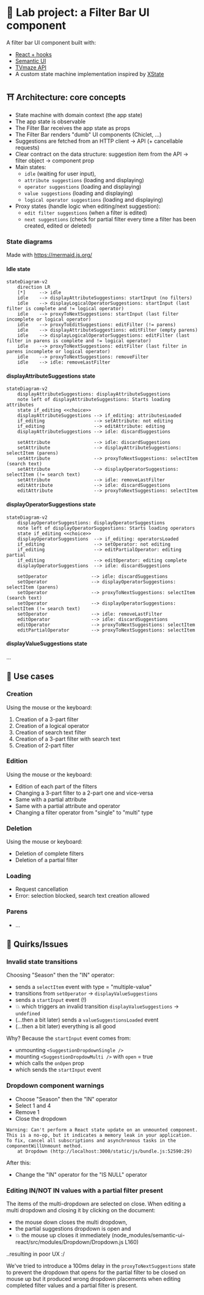 # 🧪 Lab project: a Filter Bar UI component

A filter bar UI component built with:

- [React + hooks](https://reactjs.org/)
- [Semantic UI](https://react.semantic-ui.com/)
- [TVmaze API](https://www.tvmaze.com/api)
- A custom state machine implementation inspired by [XState](https://xstate.js.org/)

## ⛩️ Architecture: core concepts

- State machine with domain context (the app state)
- The app state is observable
- The Filter Bar receives the app state as props
- The Filter Bar renders "dumb" UI components (Chiclet, ...)
- Suggestions are fetched from an HTTP client → API (+ cancellable requests)
- Clear contract on the data structure: suggestion item from the API → filter object → component prop
- Main states:
  - `idle` (waiting for user input),
  - `attribute suggestions` (loading and displaying)
  - `operator suggestions` (loading and displaying)
  - `value suggestions` (loading and displaying)
  - `logical operator suggestions` (loading and displaying)
- Proxy states (handle logic when editing/next suggestion):
  - `edit filter suggestions` (when a filter is edited)
  - `next suggestions` (check for partial filter every time a filter has been created, edited or deleted)

### State diagrams

Made with https://mermaid.js.org/

#### Idle state

```mermaid
stateDiagram-v2
    direction LR
    [*]     --> idle
    idle    --> displayAttributeSuggestions: startInput (no filters)
    idle    --> displayLogicalOperatorSuggestions: startInput (last filter is complete and != logical operator)
    idle    --> proxyToNextSuggestions: startInput (last filter incomplete or logical operator)
    idle    --> proxyToEditSuggestions: editFilter (!= parens)
    idle    --> displayAttributeSuggestions: editFilter (empty parens)
    idle    --> displayLogicalOperatorSuggestions: editFilter (last filter in parens is complete and != logical operator)
    idle    --> proxyToNextSuggestions: editFilter (last filter in parens incomplete or logical operator)
    idle    --> proxyToNextSuggestions: removeFilter
    idle    --> idle: removeLastFilter
```

#### displayAttributeSuggestions state

```mermaid
stateDiagram-v2
    displayAttributeSuggestions: displayAttributeSuggestions
    note left of displayAttributeSuggestions: Starts loading attributes
    state if_editing <<choice>>
    displayAttributeSuggestions --> if_editing: attributesLoaded
    if_editing                  --> setAttribute: not editing
    if_editing                  --> editAttribute: editing
    displayAttributeSuggestions --> idle: discardSuggestions

    setAttribute                --> idle: discardSuggestions
    setAttribute                --> displayAttributeSuggestions: selectItem (parens)
    setAttribute                --> proxyToNextSuggestions: selectItem (search text)
    setAttribute                --> displayOperatorSuggestions: selectItem (!= search text)
    setAttribute                --> idle: removeLastFilter
    editAttribute               --> idle: discardSuggestions
    editAttribute               --> proxyToNextSuggestions: selectItem
```

#### displayOperatorSuggestions state

```mermaid
stateDiagram-v2
    displayOperatorSuggestions: displayOperatorSuggestions
    note left of displayOperatorSuggestions: Starts loading operators
    state if_editing <<choice>>
    displayOperatorSuggestions  --> if_editing: operatorsLoaded
    if_editing                  --> setOperator: not editing
    if_editing                  --> editPartialOperator: editing partial
    if_editing                  --> editOperator: editing complete
    displayOperatorSuggestions  --> idle: discardSuggestions

    setOperator                --> idle: discardSuggestions
    setOperator                --> displayOperatorSuggestions: selectItem (parens)
    setOperator                --> proxyToNextSuggestions: selectItem (search text)
    setOperator                --> displayOperatorSuggestions: selectItem (!= search text)
    setOperator                --> idle: removeLastFilter
    editOperator               --> idle: discardSuggestions
    editOperator               --> proxyToNextSuggestions: selectItem
    editPartialOperator        --> proxyToNextSuggestions: selectItem
```

#### displayValueSuggestions state

...

## 📗 Use cases

### Creation

Using the mouse or the keyboard:

1. Creation of a 3-part filter
2. Creation of a logical operator
3. Creation of search text filter
4. Creation of a 3-part filter with search text
5. Creation of 2-part filter

### Edition

Using the mouse or the keyboard:

- Edition of each part of the filters
- Changing a 3-part filter to a 2-part one and vice-versa
- Same with a partial attribute
- Same with a partial attribute and operator
- Changing a filter operator from "single" to "multi" type

### Deletion

Using the mouse or keyboard:

- Deletion of complete filters
- Deletion of a partial filter

### Loading

- Request cancellation
- Error: selection blocked, search text creation allowed

### Parens

- ...

## 🙈 Quirks/Issues

### Invalid state transitions

Choosing "Season" then the "IN" operator:

- sends a `selectItem` event with type = "multiple-value"
- transitions from `setOperator` → `displayValueSuggestions`
- sends a `startInput` event (!)
- 💥 which triggers an invalid transition `displayValueSuggestions` → `undefined`
- (...then a bit later) sends a `valueSuggestionsLoaded` event
- (...then a bit later) everything is all good

Why? Because the `startInput` event comes from:

- unmounting `<SuggestionDropdownSingle />`
- mounting `<SuggestionDropdowMulti />` with `open` = true
- which calls the `onOpen` prop
- which sends the `startInput` event

### Dropdown component warnings

- Choose "Season" then the "IN" operator
- Select 1 and 4
- Remove 1
- Close the dropdown

```text
Warning: Can't perform a React state update on an unmounted component. This is a no-op, but it indicates a memory leak in your application. To fix, cancel all subscriptions and asynchronous tasks in the componentWillUnmount method.
    at Dropdown (http://localhost:3000/static/js/bundle.js:52590:29)
```

After this:

- Change the "IN" operator for the "IS NULL" operator

### Editing IN/NOT IN values with a partial filter present

The items of the multi-dropdown are selected on close.
When editing a multi dropdown and closing it by clicking on the document:

- the mouse down closes the multi dropdown,
- the partial suggestions dropdown is open and
- 💥 the mouse up closes it immediately (node_modules/semantic-ui-react/src/modules/Dropdown/Dropdown.js L160)

..resulting in poor UX :/

We've tried to introduce a 100ms delay in the `proxyToNextSuggestions` state to prevent the
dropdown that opens for the partial filter to be closed on mouse up but it produced wrong dropdown
placements when editing completed filter values and a partial filter is present.
